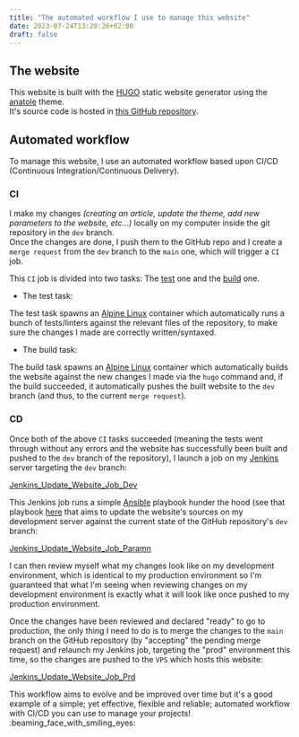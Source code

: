 ```yaml
---
title: "The automated workflow I use to manage this website"
date: 2023-07-24T13:20:26+02:00
draft: false
---
```


## The website

This website is built with the [HUGO](https://gohugo.io/) static website generator using the [anatole](https://anatole-demo.netlify.app/) theme.  
It's source code is hosted in [this GitHub repository](https://github.com/Antiz96/antiz.fr/).

## Automated workflow

To manage this website, I use an automated workflow based upon CI/CD (Continuous Integration/Continuous Delivery).

### CI

I make my changes *(creating an article, update the theme, add new parameters to the website, etc...)* locally on my computer inside the git repository in the `dev` branch.  
Once the changes are done, I push them to the GitHub repo and I create a `merge request` from the `dev` branch to the `main` one, which will trigger a `CI` job.

This `CI` job is divided into two tasks: The [test](https://github.com/Antiz96/antiz.fr/blob/main/.github/workflows/test.yml) one and the [build](https://github.com/Antiz96/antiz.fr/blob/main/.github/workflows/build.yml) one.

- The test task:

The test task spawns an [Alpine Linux](https://www.alpinelinux.org/) container which automatically runs a bunch of tests/linters against the relevant files of the repository, to make sure the changes I made are correctly written/syntaxed.

- The build task:

The build task spawns an [Alpine Linux](https://www.alpinelinux.org/) container which automatically builds the website against the new changes I made via the `hugo` command and, if the build succeeded, it automatically pushes the built website to the `dev` branch (and thus, to the current `merge request`).

### CD

Once both of the above `CI` tasks succeeded (meaning the tests went through without any errors and the website has successfully been built and pushed to the `dev` branch of the repository), I launch a job on my [Jenkins](https://www.jenkins.io/) server targeting the `dev` branch: 

[Jenkins_Update_Website_Job_Dev](../images/Jenkins_Update_Website_Job_Dev.png)

This Jenkins job runs a simple [Ansible](https://www.ansible.com/) playbook hunder the hood (see that playbook [here](https://github.com/Antiz96/Linux-Server/blob/main/Ansible-Playbooks/roles/update_antiz.fr/tasks/main.yml) that aims to update the website's sources on my development server against the current state of the GitHub repository's `dev` branch:

[Jenkins_Update_Website_Job_Paramn](../images/Jenkins_Update_Website_Job_Param.png)

I can then review myself what my changes look like on my development environment, which is identical to my production environment so I'm guaranteed that what I'm seeing when reviewing changes on my development environment is exactly what it will look like once pushed to my production environment.

Once the changes have been reviewed and declared "ready" to go to production, the only thing I need to do is to merge the changes to the `main` branch on the GitHub repository (by "accepting" the pending merge request) and relaunch my Jenkins job, targeting the "prod" environment this time, so the changes are pushed to the `VPS` which hosts this website:

[Jenkins_Update_Website_Job_Prd](../images/Jenkins_Update_Website_Job_Prd.png)

This workflow aims to evolve and be improved over time but it's a good example of a simple; yet effective, flexible and reliable; automated workflow with CI/CD you can use to manage your projects! :beaming_face_with_smiling_eyes:
